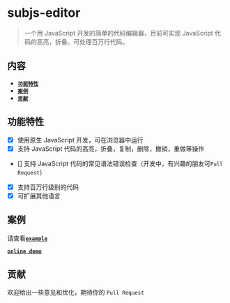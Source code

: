 <!--
 * @Author: lisong
 * @Date: 2020-10-29 11:04:06
 * @Description: 
-->
# subjs-editor

> 一个用 JavaScript 开发的简单的代码编辑器，目前可实现 JavaScript 代码的高亮，折叠。可处理百万行代码。

## 内容

- [**`功能特性`**](#功能特性)
- [**`案例`**](#案例)
- [**`贡献`**](#贡献)

## 功能特性
* [x] 使用原生 JavaScript 开发，可在浏览器中运行
* [x] 支持 JavaScript 代码的高亮，折叠，复制，删除，撤销，重做等操作
* [] 支持 JavaScript 代码的常见语法错误检查（开发中，有兴趣的朋友可`Pull Request`）
* [x] 支持百万行级别的代码
* [x] 可扩展其他语言

## 案例

请查看[**`example`**](https://github.com/wanls4583/subjs-editor/tree/master/src/example)

[**`online demo`**](https://blog.lisong.hn.cn/code/example/subjs-editor/dist/example/index.html)

## 贡献

欢迎给出一些意见和优化，期待你的 `Pull Request`